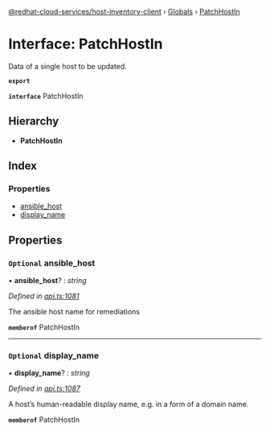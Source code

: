 [@redhat-cloud-services/host-inventory-client](../README.md) › [Globals](../globals.md) › [PatchHostIn](patchhostin.md)

# Interface: PatchHostIn

Data of a single host to be updated.

**`export`** 

**`interface`** PatchHostIn

## Hierarchy

* **PatchHostIn**

## Index

### Properties

* [ansible_host](patchhostin.md#optional-ansible_host)
* [display_name](patchhostin.md#optional-display_name)

## Properties

### `Optional` ansible_host

• **ansible_host**? : *string*

*Defined in [api.ts:1081](https://github.com/RedHatInsights/javascript-clients/blob/master/packages/host-inventory/api.ts#L1081)*

The ansible host name for remediations

**`memberof`** PatchHostIn

___

### `Optional` display_name

• **display_name**? : *string*

*Defined in [api.ts:1087](https://github.com/RedHatInsights/javascript-clients/blob/master/packages/host-inventory/api.ts#L1087)*

A host’s human-readable display name, e.g. in a form of a domain name.

**`memberof`** PatchHostIn
